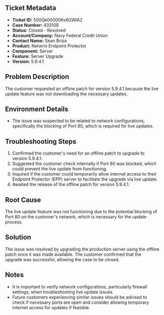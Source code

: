 ## Ticket Metadata
- **Ticket ID:** 500Qk00000Kv6GWIAZ
- **Case Number:** 433108
- **Status:** Closed - Resolved
- **Account/Company:** Navy Federal Credit Union
- **Contact Name:** Sean Briza
- **Product:** Netwrix Endpoint Protector
- **Component:** Server
- **Feature:** Server Upgrade
- **Version:** 5.9.4.1

## Problem Description
The customer requested an offline patch for version 5.9.4.1 because the live update feature was not downloading the necessary updates.

## Environment Details
- The issue was suspected to be related to network configurations, specifically the blocking of Port 80, which is required for live updates.

## Troubleshooting Steps
1. Confirmed the customer's need for an offline patch to upgrade to version 5.9.4.1.
2. Suggested the customer check internally if Port 80 was blocked, which could prevent the live update from functioning.
3. Inquired if the customer could temporarily allow internet access to their Endpoint Protector (EPP) server to facilitate the upgrade via live update.
4. Awaited the release of the offline patch for version 5.9.4.1.

## Root Cause
The live update feature was not functioning due to the potential blocking of Port 80 on the customer's network, which is necessary for the update process.

## Solution
The issue was resolved by upgrading the production server using the offline patch once it was made available. The customer confirmed that the upgrade was successful, allowing the case to be closed.

## Notes
- It is important to verify network configurations, particularly firewall settings, when troubleshooting live update issues.
- Future customers experiencing similar issues should be advised to check if necessary ports are open and consider allowing temporary internet access for updates if feasible.